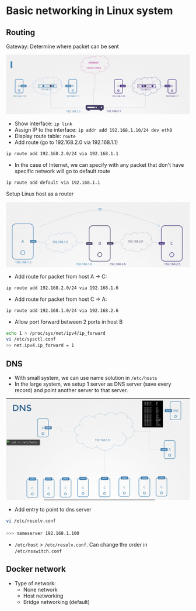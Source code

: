 # Basic networking in Linux system 

## Routing 

Gateway: Determine where packet can be sent 

![](./images/Screenshot%202023-05-02%20at%2006.14.16.png)
- Show interface: `ip link`
- Assign IP to the interface: `ip addr add 192.168.1.10/24 dev eth0`
- Display route table: `route`
- Add route (go to 192.168.2.0 via 192.168.1.1)
```bash 
ip route add 192.168.2.0/24 via 192.168.1.1 
```
- In the case of Internet, we can specify with any packet that don't have specific network will go to default route 
```bash
ip route add default via 192.168.1.1
```

Setup Linux host as a router 

![](./images/Screenshot%202023-05-02%20at%2006.19.30.png)

- Add route for packet from host A -> C:
```bash 
ip route add 192.168.2.0/24 via 192.168.1.6
```
- Add route for packet from host C -> A: 
```bash 
ip route add 192.168.1.0/24 via 192.168.2.6
```

- Allow port forward between 2 ports in host B 
```bash 
echo 1 > /proc/sys/net/ipv4/ip_forward 
vi /etc/sysctl.conf 
>> net.ipv4.ip_forward = 1 
```

## DNS 

- With small system, we can use name solution in `/etc/hosts`
- In the large system, we setup 1 server as DNS server (save every record) and point another server to that server. 

![](./images/Screenshot%202023-05-02%20at%2006.31.14.png)
- Add entry to point to dns server 

```bash
vi /etc/resolv.conf

>>> nameserver 192.168.1.100

```
- `/etc/host` > `/etc/resolv.conf`. Can change the order in `/etc/nsswitch.conf`

## Docker network 
- Type of network:
  - None network
  - Host networking
  - Bridge networking (default)